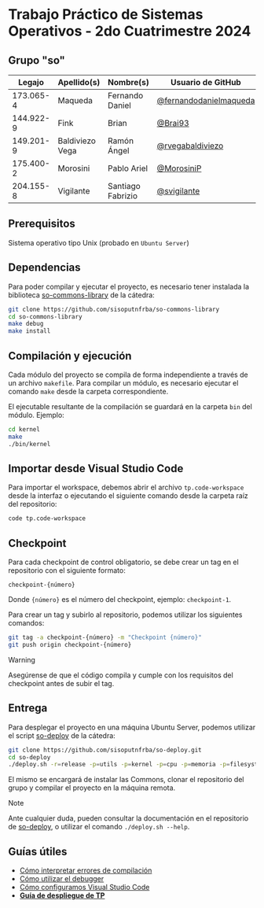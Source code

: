 # Trabajo Práctico de Sistemas Operativos - 2do Cuatrimestre 2024

## Grupo "so"

| Legajo    | Apellido(s)     | Nombre(s)         | Usuario de GitHub                                                  | Correo electrónico institucional  | Curso |
| --------- | --------------- | ----------------- | ------------------------------------------------------------------ | --------------------------------- | ----- |
| 173.065-4 | Maqueda         | Fernando Daniel   | [@fernandodanielmaqueda](https://github.com/fernandodanielmaqueda) | fmaqueda@frba.utn.edu.ar          | K3574 |
| 144.922-9 | Fink            | Brian             | [@Brai93](https://github.com/Brai93)                               | brianfink@frba.utn.edu.ar         | K3774 |
| 149.201-9 | Baldiviezo Vega | Ramón Ángel       | [@rvegabaldiviezo](https://github.com/rvegabaldiviezo)             | rvegabaldiviezo@frba.utn.edu.ar   | K3723 |
| 175.400-2 | Morosini        | Pablo Ariel       | [@MorosiniP](https://github.com/MorosiniP)                         | pmorosini@frba.utn.edu.ar         | K3574 |
| 204.155-8 | Vigilante       | Santiago Fabrizio | [@svigilante](https://github.com/svigilante)                       | svigilante@frba.utn.edu.ar        | K3673 |

## Prerequisitos

Sistema operativo tipo Unix (probado en `Ubuntu Server`)

## Dependencias

Para poder compilar y ejecutar el proyecto, es necesario tener instalada la
biblioteca [so-commons-library] de la cátedra:

```bash
git clone https://github.com/sisoputnfrba/so-commons-library
cd so-commons-library
make debug
make install
```

## Compilación y ejecución

Cada módulo del proyecto se compila de forma independiente a través de un
archivo `makefile`. Para compilar un módulo, es necesario ejecutar el comando
`make` desde la carpeta correspondiente.

El ejecutable resultante de la compilación se guardará en la carpeta `bin` del
módulo. Ejemplo:

```sh
cd kernel
make
./bin/kernel
```

## Importar desde Visual Studio Code

Para importar el workspace, debemos abrir el archivo `tp.code-workspace` desde
la interfaz o ejecutando el siguiente comando desde la carpeta raíz del
repositorio:

```bash
code tp.code-workspace
```

## Checkpoint

Para cada checkpoint de control obligatorio, se debe crear un tag en el
repositorio con el siguiente formato:

```
checkpoint-{número}
```

Donde `{número}` es el número del checkpoint, ejemplo: `checkpoint-1`.

Para crear un tag y subirlo al repositorio, podemos utilizar los siguientes
comandos:

```bash
git tag -a checkpoint-{número} -m "Checkpoint {número}"
git push origin checkpoint-{número}
```

> [!WARNING]
> Asegúrense de que el código compila y cumple con los requisitos del checkpoint
> antes de subir el tag.

## Entrega

Para desplegar el proyecto en una máquina Ubuntu Server, podemos utilizar el
script [so-deploy] de la cátedra:

```bash
git clone https://github.com/sisoputnfrba/so-deploy.git
cd so-deploy
./deploy.sh -r=release -p=utils -p=kernel -p=cpu -p=memoria -p=filesystem "tp-{año}-{cuatri}-{grupo}"
```

El mismo se encargará de instalar las Commons, clonar el repositorio del grupo
y compilar el proyecto en la máquina remota.

> [!NOTE]
> Ante cualquier duda, pueden consultar la documentación en el repositorio de
> [so-deploy], o utilizar el comando `./deploy.sh --help`.

## Guías útiles

- [Cómo interpretar errores de compilación](https://docs.utnso.com.ar/primeros-pasos/primer-proyecto-c#errores-de-compilacion)
- [Cómo utilizar el debugger](https://docs.utnso.com.ar/guias/herramientas/debugger)
- [Cómo configuramos Visual Studio Code](https://docs.utnso.com.ar/guias/herramientas/code)
- **[Guía de despliegue de TP](https://docs.utnso.com.ar/guías/herramientas/deploy)**

[so-commons-library]: https://github.com/sisoputnfrba/so-commons-library
[so-deploy]: https://github.com/sisoputnfrba/so-deploy

